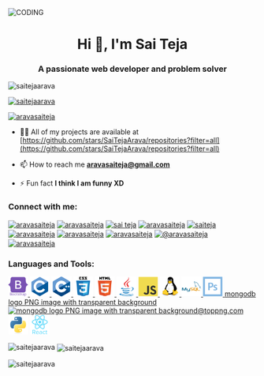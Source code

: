 <img src="https://media-exp1.licdn.com/dms/image/C5616AQEA77xlUCUSbA/profile-displaybackgroundimage-shrink_350_1400/0/1645088417485?e=1650499200&v=beta&t=ir9s5xMF-h2WgJHoP0Ief9Hw2xc_FTNagyRbjUd1Kfw" alt="CODING" width="2500" height="300">

<h1 align="center">Hi 👋, I'm Sai Teja</h1>
<h3 align="center">A passionate web developer and problem solver</h3>

<p align="left"> <img src="https://komarev.com/ghpvc/?username=saitejaarava&label=Profile%20views&color=0e75b6&style=flat" alt="saitejaarava" /> </p>

<p align="left"> <a href="https://github.com/ryo-ma/github-profile-trophy"><img src="https://github-profile-trophy.vercel.app/?username=saitejaarava" alt="saitejaarava" /></a> </p>

<p align="left"> <a href="https://twitter.com/aravasaiteja" target="blank"><img src="https://img.shields.io/twitter/follow/aravasaiteja?logo=twitter&style=for-the-badge" alt="aravasaiteja" /></a> </p>

- 👨‍💻 All of my projects are available at [https://github.com/stars/SaiTejaArava/repositories?filter=all](https://github.com/stars/SaiTejaArava/repositories?filter=all)

- 📫 How to reach me **aravasaiteja@gmail.com**

- ⚡ Fun fact **I think I am funny XD**

<h3 align="left">Connect with me:</h3>
<p align="left">
<a href="https://twitter.com/aravasaiteja" target="blank"><img align="center" src="https://raw.githubusercontent.com/rahuldkjain/github-profile-readme-generator/master/src/images/icons/Social/twitter.svg" alt="aravasaiteja" height="30" width="40" /></a>
<a href="https://linkedin.com/in/aravasaiteja" target="blank"><img align="center" src="https://raw.githubusercontent.com/rahuldkjain/github-profile-readme-generator/master/src/images/icons/Social/linked-in-alt.svg" alt="aravasaiteja" height="30" width="40" /></a>
<a href="https://fb.com/sai teja" target="blank"><img align="center" src="https://raw.githubusercontent.com/rahuldkjain/github-profile-readme-generator/master/src/images/icons/Social/facebook.svg" alt="sai teja" height="30" width="40" /></a>
<a href="https://instagram.com/aravasaiteja" target="blank"><img align="center" src="https://raw.githubusercontent.com/rahuldkjain/github-profile-readme-generator/master/src/images/icons/Social/instagram.svg" alt="aravasaiteja" height="30" width="40" /></a>
<a href="https://www.codechef.com/users/saiteja" target="blank"><img align="center" src="https://cdn.jsdelivr.net/npm/simple-icons@3.1.0/icons/codechef.svg" alt="saiteja" height="30" width="40" /></a>
<a href="https://www.hackerrank.com/aravasaiteja" target="blank"><img align="center" src="https://raw.githubusercontent.com/rahuldkjain/github-profile-readme-generator/master/src/images/icons/Social/hackerrank.svg" alt="aravasaiteja" height="30" width="40" /></a>
<a href="https://codeforces.com/profile/aravasaiteja" target="blank"><img align="center" src="https://raw.githubusercontent.com/rahuldkjain/github-profile-readme-generator/master/src/images/icons/Social/codeforces.svg" alt="aravasaiteja" height="30" width="40" /></a>
<a href="https://www.leetcode.com/aravasaiteja" target="blank"><img align="center" src="https://raw.githubusercontent.com/rahuldkjain/github-profile-readme-generator/master/src/images/icons/Social/leet-code.svg" alt="aravasaiteja" height="30" width="40" /></a>
<a href="https://www.hackerearth.com/@aravasaiteja" target="blank"><img align="center" src="https://raw.githubusercontent.com/rahuldkjain/github-profile-readme-generator/master/src/images/icons/Social/hackerearth.svg" alt="@aravasaiteja" height="30" width="40" /></a>
<a href="https://auth.geeksforgeeks.org/user/aravasaiteja" target="blank"><img align="center" src="https://raw.githubusercontent.com/rahuldkjain/github-profile-readme-generator/master/src/images/icons/Social/geeks-for-geeks.svg" alt="aravasaiteja" height="30" width="40" /></a>
</p>

<h3 align="left">Languages and Tools:</h3>
<p align="left"> <a href="https://getbootstrap.com" target="_blank" rel="noreferrer"> <img src="https://raw.githubusercontent.com/devicons/devicon/master/icons/bootstrap/bootstrap-plain-wordmark.svg" alt="bootstrap" width="40" height="40"/> </a> <a href="https://www.cprogramming.com/" target="_blank" rel="noreferrer"> <img src="https://raw.githubusercontent.com/devicons/devicon/master/icons/c/c-original.svg" alt="c" width="40" height="40"/> </a> <a href="https://www.w3schools.com/cpp/" target="_blank" rel="noreferrer"> <img src="https://raw.githubusercontent.com/devicons/devicon/master/icons/cplusplus/cplusplus-original.svg" alt="cplusplus" width="40" height="40"/> </a> <a href="https://www.w3schools.com/css/" target="_blank" rel="noreferrer"> <img src="https://raw.githubusercontent.com/devicons/devicon/master/icons/css3/css3-original-wordmark.svg" alt="css3" width="40" height="40"/> </a> <a href="https://www.w3.org/html/" target="_blank" rel="noreferrer"> <img src="https://raw.githubusercontent.com/devicons/devicon/master/icons/html5/html5-original-wordmark.svg" alt="html5" width="40" height="40"/> </a> <a href="https://www.java.com" target="_blank" rel="noreferrer"> <img src="https://raw.githubusercontent.com/devicons/devicon/master/icons/java/java-original.svg" alt="java" width="40" height="40"/> </a> <a href="https://developer.mozilla.org/en-US/docs/Web/JavaScript" target="_blank" rel="noreferrer"> <img src="https://raw.githubusercontent.com/devicons/devicon/master/icons/javascript/javascript-original.svg" alt="javascript" width="40" height="40"/> </a> <a href="https://www.linux.org/" target="_blank" rel="noreferrer"> <img src="https://raw.githubusercontent.com/devicons/devicon/master/icons/linux/linux-original.svg" alt="linux" width="40" height="40"/> </a> <a href="https://www.mysql.com/" target="_blank" rel="noreferrer"> <img src="https://raw.githubusercontent.com/devicons/devicon/master/icons/mysql/mysql-original-wordmark.svg" alt="mysql" width="40" height="40"/> </a> <a href="https://www.photoshop.com/en" target="_blank" rel="noreferrer"> <img src="https://raw.githubusercontent.com/devicons/devicon/master/icons/photoshop/photoshop-line.svg" alt="photoshop" width="40" height="40"/> </a> <a href="https://www.python.org" target="_blank" rel="noreferrer">
<a title="mongodb logo PNG image with transparent background@toppng.com" href="https://toppng.com/free-image/mongodb-logo-PNG-free-PNG-Images_472954" target="_blank">mongodb logo PNG image with transparent background<img src="https://toppng.com/uploads/preview/mongodb-logo-11609369386lqoc6r2ga9.png" alt="mongodb logo PNG image with transparent background@toppng.com"></a>
<img src="https://raw.githubusercontent.com/devicons/devicon/master/icons/python/python-original.svg" alt="python" width="40" height="40"/> </a> <a href="https://reactjs.org/" target="_blank" rel="noreferrer"> <img src="https://raw.githubusercontent.com/devicons/devicon/master/icons/react/react-original-wordmark.svg" alt="react" width="40" height="40"/> </a> </p>

<p><img align="left" src="https://github-readme-stats.vercel.app/api/top-langs?username=saitejaarava&show_icons=true&locale=en&layout=compact" alt="saitejaarava" /></p>

<p>&nbsp;<img align="center" src="https://github-readme-stats.vercel.app/api?username=saitejaarava&show_icons=true&locale=en" alt="saitejaarava" /></p>

<p><img align="center" src="https://github-readme-streak-stats.herokuapp.com/?user=saitejaarava&" alt="saitejaarava" /></p>

